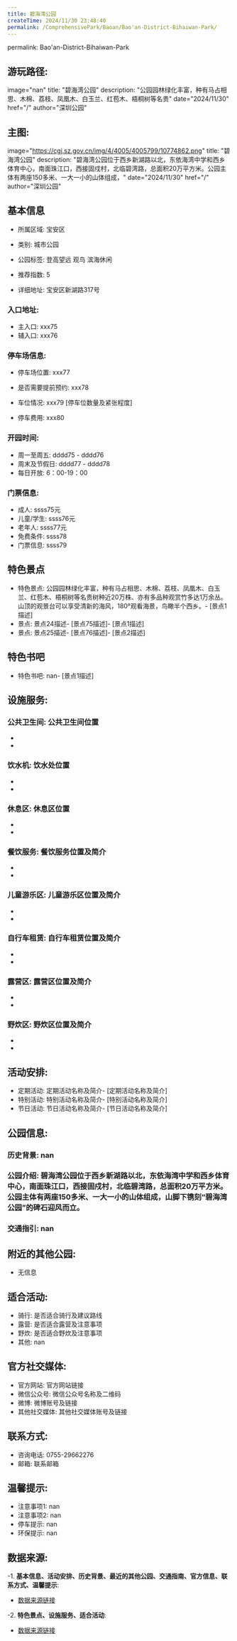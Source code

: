 ```yaml
---
title: 碧海湾公园
createTime: 2024/11/30 23:48:40
permalink: /ComprehensivePark/Baoan/Bao'an-District-Bihaiwan-Park/
---
```

permalink: Bao'an-District-Bihaiwan-Park
## 游玩路径:
image="nan"
title: "碧海湾公园"
description: "公园园林绿化丰富，种有马占相思、木棉、荔枝、凤凰木、白玉兰、红苞木、梧桐树等名贵"
date="2024/11/30"
href="/"
author="深圳公园"
## 主图:
image="https://cgj.sz.gov.cn/img/4/4005/4005799/10774862.png"
title: "碧海湾公园"
description: "碧海湾公园位于西乡新湖路以北，东依海湾中学和西乡体育中心，南面珠江口，西接固戍村，北临碧湾路，总面积20万平方米。公园主体有两座150多米、一大一小的山体组成，"
date="2024/11/30"
href="/"
author="深圳公园"
## 基本信息

- 所属区域: 宝安区

- 类别: 城市公园

- 公园标签: 登高望远 观鸟 滨海休闲

- 推荐指数: 5

- 详细地址: 宝安区新湖路317号

### 入口地址:
- 主入口: xxx75
- 辅入口: xxx76
### 停车场信息:
- 停车场位置: xxx77

- 是否需要提前预约: xxx78

- 车位情况: xxx79 [停车位数量及紧张程度]

- 停车费用: xxx80

### 开园时间:
- 周一至周五: dddd75 - dddd76
- 周末及节假日: dddd77 - dddd78
- 每日开放: 6：00-19：00

### 门票信息:
- 成人: ssss75元
- 儿童/学生: ssss76元
- 老年人: ssss77元
- 免费条件: ssss78
- 门票信息: ssss79
## 特色景点
- 特色景点: 公园园林绿化丰富，种有马占相思、木棉、荔枝、凤凰木、白玉兰、红苞木、梧桐树等名贵树种近20万株、亦有多品种观赏竹多达1万余丛。山顶的观景台可以享受清新的海风，180°观看海景，鸟瞰半个西乡。- [景点1描述]
- 景点: 景点24描述- [景点75描述]- [景点1描述]
- 景点: 景点25描述- [景点76描述]- [景点2描述]
## 特色书吧
- 特色书吧: nan- [景点1描述]
## 设施服务:
### 公共卫生间: 公共卫生间位置
- 
- 
### 饮水机: 饮水处位置
- 
- 
### 休息区: 休息区位置
- 
- 
### 餐饮服务: 餐饮服务位置及简介
- 
- 
### 儿童游乐区: 儿童游乐区位置及简介
- 
- 
### 自行车租赁: 自行车租赁位置及简介
- 
- 
### 露营区: 露营区位置及简介
- 
- 
### 野炊区: 野炊区位置及简介

- 
- 
## 活动安排:
- 定期活动: 定期活动名称及简介- [定期活动名称及简介]
- 特别活动: 特别活动名称及简介- [特别活动名称及简介]
- 节日活动: 节日活动名称及简介- [节日活动名称及简介]
## 公园信息:
### 历史背景: nan
### 公园介绍: 碧海湾公园位于西乡新湖路以北，东依海湾中学和西乡体育中心，南面珠江口，西接固戍村，北临碧湾路，总面积20万平方米。公园主体有两座150多米、一大一小的山体组成，山脚下镌刻“碧海湾公园”的碑石迎风而立。
### 交通指引: nan

## 附近的其他公园:
- 无信息

## 适合活动:
- 骑行: 是否适合骑行及建议路线
- 露营: 是否适合露营及注意事项
- 野炊: 是否适合野炊及注意事项
- 其他: nan

## 官方社交媒体:
- 官方网站: 官方网站链接
- 微信公众号: 微信公众号名称及二维码
- 微博: 微博账号及链接
- 其他社交媒体: 其他社交媒体账号及链接

## 联系方式:
- 咨询电话: 0755-29662276
- 邮箱: 联系邮箱

## 温馨提示:
- 注意事项1: nan
- 注意事项2: nan
- 停车提示: nan
- 环保提示: nan

## 数据来源:
-1. **基本信息、活动安排、历史背景、最近的其他公园、交通指南、官方信息、联系方式、温馨提示**:
- [数据来源链接](https://cgj.sz.gov.cn/xsmh/gysz/csgy/content/post_10774862.html)

-2. **特色景点、设施服务、适合活动**:
- [数据来源链接](https://cgj.sz.gov.cn/xsmh/gysz/csgy/content/post_10774862.html)

